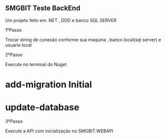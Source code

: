 ## SMGBIT Teste BackEnd

Um projeto feito em .NET , DDD e banco SQL SERVER


1ºPasso

Trocar string de conexão conforme sua maquina , banco local(sql server) e usuario local

2ºPasso

Execute no terminal do Nuget  

# add-migration Initial
# update-database 

3ºPasso

Execute a API com inicialização no SMGBIT.WEBAPI

